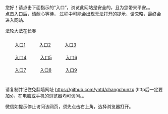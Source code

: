 您好！请点击下面指示的“入口”，浏览此网站是安全的，且为您带来平安。。 <br/>
点击入口后，请耐心等待， 过程中可能会出现无法打开的提示，请忽略，最终会进入网站. </br>

法轮大法在长春<br/>
<div style="padding:10px"><a style="margin:20px" target="_blank" href="https://de6ii8nbxpjal.cloudfront.net/2Qpsp?ygpok" id="ccLink1" rel="nofollow">入口1</a> <a target="_blank" style="margin:20px" href="https://d3ihsc6wgny90x.cloudfront.net/2Qpsp?qqakj" id="ccLink2" rel="nofollow">入口2</a> <a style="margin:20px" target="_blank" href="https://d3lo8obbsvdc0c.cloudfront.net/2Qpsp?ohzmrxh" id="ccLink3" rel="nofollow">入口3</a></div>

<div style="padding:10px" ><a style="margin:20px" target="_blank" href="https://de6ii8nbxpjal.cloudfront.net/2Qpsp?ygpok" id="ccLink4" rel="nofollow">入口4</a> <a style="margin:20px" href="https://d3ihsc6wgny90x.cloudfront.net/2Qpsp?qqakj" target="_blank" id="ccLink5" rel="nofollow">入口5</a> <a style="margin:20px" href="https://d3lo8obbsvdc0c.cloudfront.net/2Qpsp?ohzmrxh" target="_blank" id="ccLink6" rel="nofollow">入口6</a></div>

<div style="padding:10px"><a style="margin:20px" target="_blank" href="https://de6ii8nbxpjal.cloudfront.net/2Qpsp?ygpok" id="ccLink7" rel="nofollow">入口7</a> <a style="margin:20px" href="https://d3ihsc6wgny90x.cloudfront.net/2Qpsp?qqakj" target="_blank" id="ccLink8" rel="nofollow">入口8</a> <a style="margin:20px" target="_blank" href="https://d3lo8obbsvdc0c.cloudfront.net/2Qpsp?ohzmrxh" id="ccLink9" rel="nofollow">入口9</a></div>

<br/>



请复制并记住免翻墙网址 https://github.com/yntd/changchunzx (http后一定要加s)，在电脑或手机的浏览器均可访问。。<br/>

微信如提示停止访问该网页，须先点击右上角，选择浏览器打开。
